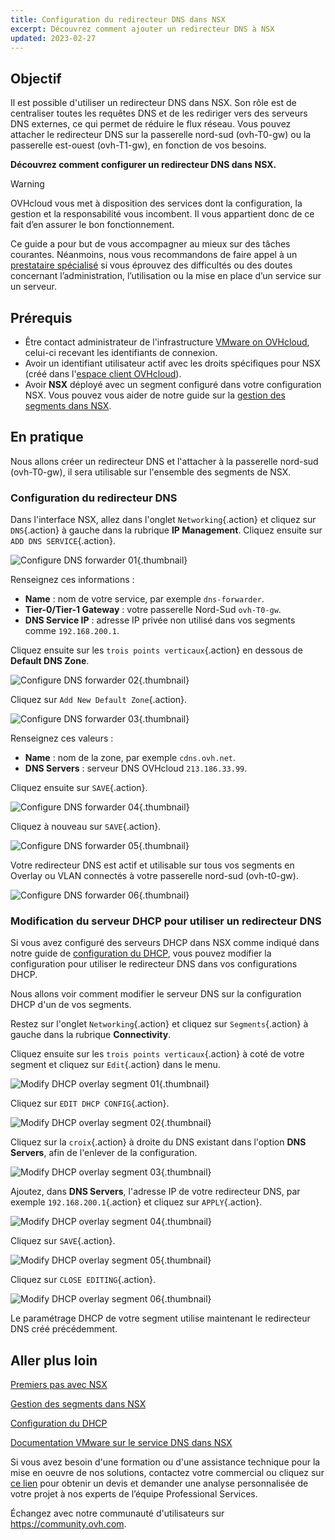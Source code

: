 ```yaml
---
title: Configuration du redirecteur DNS dans NSX
excerpt: Découvrez comment ajouter un redirecteur DNS à NSX
updated: 2023-02-27
---
```


## Objectif

Il est possible d'utiliser un redirecteur DNS dans NSX. Son rôle est de centraliser toutes les requêtes DNS et de les rediriger vers des serveurs DNS externes, ce qui permet de réduire le flux réseau. Vous pouvez attacher le redirecteur DNS sur la passerelle nord-sud (ovh-T0-gw) ou la passerelle est-ouest (ovh-T1-gw), en fonction de vos besoins.

**Découvrez comment configurer un redirecteur DNS dans NSX.**

> [!warning]
> OVHcloud vous met à disposition des services dont la configuration, la gestion et la responsabilité vous incombent. Il vous appartient donc de ce fait d’en assurer le bon fonctionnement.
>
> Ce guide a pour but de vous accompagner au mieux sur des tâches courantes. Néanmoins, nous vous recommandons de faire appel à un [prestataire spécialisé](https://partner.ovhcloud.com/fr/) si vous éprouvez des difficultés ou des doutes concernant l’administration, l’utilisation ou la mise en place d’un service sur un serveur.
>

## Prérequis

- Être contact administrateur de l'infrastructure [VMware on OVHcloud](https://www.ovhcloud.com/fr-ca/enterprise/products/hosted-private-cloud/), celui-ci recevant les identifiants de connexion.
- Avoir un identifiant utilisateur actif avec les droits spécifiques pour NSX (créé dans l'[espace client OVHcloud](https://ca.ovh.com/auth/?action=gotomanager&from=https://www.ovh.com/ca/fr/&ovhSubsidiary=qc)).
- Avoir **NSX** déployé avec un segment configuré dans votre configuration NSX. Vous pouvez vous aider de notre guide sur la [gestion des segments dans NSX](/pages/hosted_private_cloud/hosted_private_cloud_powered_by_vmware/nsx-02-segment-management).

## En pratique

Nous allons créer un redirecteur DNS et l'attacher à la passerelle nord-sud (ovh-T0-gw), il sera utilisable sur l'ensemble des segments de NSX.

### Configuration du redirecteur DNS

Dans l'interface NSX, allez dans l'onglet `Networking`{.action} et cliquez sur `DNS`{.action} à gauche dans la rubrique **IP Management**. Cliquez ensuite sur `ADD DNS SERVICE`{.action}.

![Configure DNS forwarder 01](images/01-configure-dns-forwarder01.png){.thumbnail}

Renseignez ces informations :

- **Name** : nom de votre service, par exemple `dns-forwarder`.
- **Tier-0/Tier-1 Gateway** : votre passerelle Nord-Sud `ovh-T0-gw`.
- **DNS Service IP** : adresse IP privée non utilisé dans vos segments comme `192.168.200.1`.

Cliquez ensuite sur les `trois points verticaux`{.action} en dessous de **Default DNS Zone**.

![Configure DNS forwarder 02](images/01-configure-dns-forwarder02.png){.thumbnail}

Cliquez sur `Add New Default Zone`{.action}.

![Configure DNS forwarder 03](images/01-configure-dns-forwarder03.png){.thumbnail}

Renseignez ces valeurs :

- **Name** : nom de la zone, par exemple `cdns.ovh.net`.
- **DNS Servers** : serveur DNS OVHcloud `213.186.33.99`.

Cliquez ensuite sur `SAVE`{.action}.

![Configure DNS forwarder 04](images/01-configure-dns-forwarder04.png){.thumbnail}

Cliquez à nouveau sur `SAVE`{.action}.

![Configure DNS forwarder 05](images/01-configure-dns-forwarder05.png){.thumbnail}

Votre redirecteur DNS est actif et utilisable sur tous vos segments en Overlay ou VLAN connectés à votre passerelle nord-sud (ovh-t0-gw).

![Configure DNS forwarder 06](images/01-configure-dns-forwarder06.png){.thumbnail}

### Modification du serveur DHCP pour utiliser un redirecteur DNS

Si vous avez configuré des serveurs DHCP dans NSX comme indiqué dans notre guide de [configuration du DHCP](/pages/hosted_private_cloud/hosted_private_cloud_powered_by_vmware/nsx-03-configure-dhcp-onsegment), vous pouvez modifier la configuration pour utiliser le redirecteur DNS dans vos configurations DHCP.

Nous allons voir comment modifier le serveur DNS sur la configuration DHCP d'un de vos segments.

Restez sur l'onglet `Networking`{.action} et cliquez sur `Segments`{.action} à gauche dans la rubrique **Connectivity**. 

Cliquez ensuite sur les `trois points verticaux`{.action} à coté de votre segment et cliquez sur `Edit`{.action} dans le menu.

![Modify DHCP overlay segment 01](images/02-modify-dhcp-overlay-segment01.png){.thumbnail}

Cliquez sur `EDIT DHCP CONFIG`{.action}.

![Modify DHCP overlay segment 02](images/02-modify-dhcp-overlay-segment02.png){.thumbnail}

Cliquez sur la `croix`{.action} à droite du DNS existant dans l'option **DNS Servers**, afin de l'enlever de la configuration.

![Modify DHCP overlay segment 03](images/02-modify-dhcp-overlay-segment03.png){.thumbnail}

Ajoutez, dans **DNS Servers**, l'adresse IP de votre redirecteur DNS, par exemple `192.168.200.1`{.action} et cliquez sur `APPLY`{.action}.

![Modify DHCP overlay segment 04](images/02-modify-dhcp-overlay-segment04.png){.thumbnail}

Cliquez sur `SAVE`{.action}.

![Modify DHCP overlay segment 05](images/02-modify-dhcp-overlay-segment05.png){.thumbnail}

Cliquez sur `CLOSE EDITING`{.action}.

![Modify DHCP overlay segment 06](images/02-modify-dhcp-overlay-segment06.png){.thumbnail}

Le paramétrage DHCP de votre segment utilise maintenant le redirecteur DNS créé précédemment.

## Aller plus loin

[Premiers pas avec NSX](/pages/hosted_private_cloud/hosted_private_cloud_powered_by_vmware/nsx-01-first-steps)

[Gestion des segments dans NSX](/pages/hosted_private_cloud/hosted_private_cloud_powered_by_vmware/nsx-02-segment-management)

[Configuration du DHCP](/pages/hosted_private_cloud/hosted_private_cloud_powered_by_vmware/nsx-03-configure-dhcp-onsegment)

[Documentation VMware sur le service DNS dans NSX](https://docs.vmware.com/fr/VMware-NSX-T-Data-Center/3.2/administration/GUID-A0172881-BB25-4992-A499-14F9BE3BE7F2.html)

Si vous avez besoin d'une formation ou d'une assistance technique pour la mise en oeuvre de nos solutions, contactez votre commercial ou cliquez sur [ce lien](https://www.ovhcloud.com/fr-ca/professional-services/) pour obtenir un devis et demander une analyse personnalisée de votre projet à nos experts de l’équipe Professional Services.

Échangez avec notre communauté d'utilisateurs sur <https://community.ovh.com>.
